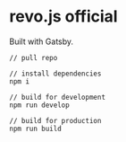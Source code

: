 # revo.js official

Built with Gatsby.

```
// pull repo

// install dependencies
npm i

// build for development
npm run develop

// build for production
npm run build
```
